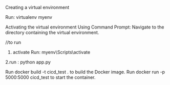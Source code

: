 
Creating a virtual environment

Run: virtualenv myenv 


Activating the virtual environment
Using Command Prompt:
Navigate to the directory containing the virtual environment.

//to run
1. activate
Run: myenv\Scripts\activate

2.run
 : python app.py


Run docker build -t cicd_test . to build the Docker image.
Run docker run -p 5000:5000 cicd_test to start the container.
